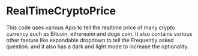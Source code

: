 # RealTimeCryptoPrice
This code uses various Apis to tell the realtime price of many crypto currency such as Bitcoin, ethereuim and doge coin. 
It also contains various other faeture like expandable dropdown to tell the Frequently asked question.
and it also has a dark and light mode to increase the optionality.

